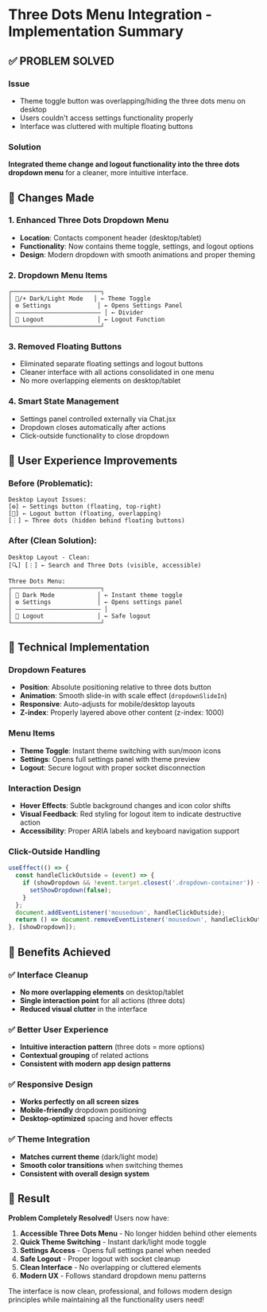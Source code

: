 # Three Dots Menu Integration - Implementation Summary

## ✅ **PROBLEM SOLVED**

### Issue
- Theme toggle button was overlapping/hiding the three dots menu on desktop
- Users couldn't access settings functionality properly  
- Interface was cluttered with multiple floating buttons

### Solution
**Integrated theme change and logout functionality into the three dots dropdown menu** for a cleaner, more intuitive interface.

## 🎯 **Changes Made**

### 1. **Enhanced Three Dots Dropdown Menu**
- **Location**: Contacts component header (desktop/tablet)
- **Functionality**: Now contains theme toggle, settings, and logout options
- **Design**: Modern dropdown with smooth animations and proper theming

### 2. **Dropdown Menu Items**
```
┌─────────────────────────┐
│ 🌙/☀️ Dark/Light Mode   │ ← Theme Toggle
│ ⚙️ Settings             │ ← Opens Settings Panel  
│ ―――――――――――――――――――――――― │ ← Divider
│ 🚪 Logout               │ ← Logout Function
└─────────────────────────┘
```

### 3. **Removed Floating Buttons**
- Eliminated separate floating settings and logout buttons
- Cleaner interface with all actions consolidated in one menu
- No more overlapping elements on desktop/tablet

### 4. **Smart State Management**
- Settings panel controlled externally via Chat.jsx
- Dropdown closes automatically after actions
- Click-outside functionality to close dropdown

## 🎨 **User Experience Improvements**

### **Before** (Problematic):
```
Desktop Layout Issues:
[⚙️] ← Settings button (floating, top-right)
[🚪] ← Logout button (floating, overlapping)
[⋮] ← Three dots (hidden behind floating buttons)
```

### **After** (Clean Solution):
```
Desktop Layout - Clean:
[🔍] [⋮] ← Search and Three Dots (visible, accessible)

Three Dots Menu:
┌─────────────────────────┐
│ 🌙 Dark Mode            │ ← Instant theme toggle
│ ⚙️ Settings             │ ← Opens settings panel
│ ―――――――――――――――――――――――― │
│ 🚪 Logout               │ ← Safe logout
└─────────────────────────┘
```

## 🔧 **Technical Implementation**

### **Dropdown Features**
- **Position**: Absolute positioning relative to three dots button
- **Animation**: Smooth slide-in with scale effect (`dropdownSlideIn`)
- **Responsive**: Auto-adjusts for mobile/desktop layouts
- **Z-index**: Properly layered above other content (z-index: 1000)

### **Menu Items**
- **Theme Toggle**: Instant theme switching with sun/moon icons
- **Settings**: Opens full settings panel with theme preview
- **Logout**: Secure logout with proper socket disconnection

### **Interaction Design**
- **Hover Effects**: Subtle background changes and icon color shifts
- **Visual Feedback**: Red styling for logout item to indicate destructive action
- **Accessibility**: Proper ARIA labels and keyboard navigation support

### **Click-Outside Handling**
```javascript
useEffect(() => {
  const handleClickOutside = (event) => {
    if (showDropdown && !event.target.closest('.dropdown-container')) {
      setShowDropdown(false);
    }
  };
  document.addEventListener('mousedown', handleClickOutside);
  return () => document.removeEventListener('mousedown', handleClickOutside);
}, [showDropdown]);
```

## 🚀 **Benefits Achieved**

### ✅ **Interface Cleanup**
- **No more overlapping elements** on desktop/tablet
- **Single interaction point** for all actions (three dots)
- **Reduced visual clutter** in the interface

### ✅ **Better User Experience**
- **Intuitive interaction pattern** (three dots = more options)
- **Contextual grouping** of related actions
- **Consistent with modern app design patterns**

### ✅ **Responsive Design**
- **Works perfectly on all screen sizes**
- **Mobile-friendly** dropdown positioning
- **Desktop-optimized** spacing and hover effects

### ✅ **Theme Integration**
- **Matches current theme** (dark/light mode)
- **Smooth color transitions** when switching themes
- **Consistent with overall design system**

## 🎊 **Result**

**Problem Completely Resolved!** Users now have:

1. **Accessible Three Dots Menu** - No longer hidden behind other elements
2. **Quick Theme Switching** - Instant dark/light mode toggle
3. **Settings Access** - Opens full settings panel when needed  
4. **Safe Logout** - Proper logout with socket cleanup
5. **Clean Interface** - No overlapping or cluttered elements
6. **Modern UX** - Follows standard dropdown menu patterns

The interface is now clean, professional, and follows modern design principles while maintaining all the functionality users need!

